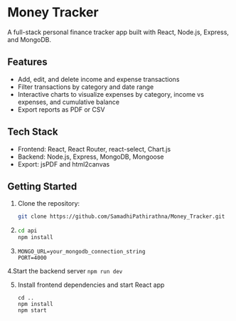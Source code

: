 # Money Tracker

A full-stack personal finance tracker app built with React, Node.js, Express, and MongoDB.

## Features

- Add, edit, and delete income and expense transactions
- Filter transactions by category and date range
- Interactive charts to visualize expenses by category, income vs expenses, and cumulative balance
- Export reports as PDF or CSV

  
## Tech Stack

- Frontend: React, React Router, react-select, Chart.js
- Backend: Node.js, Express, MongoDB, Mongoose
- Export: jsPDF and html2canvas

## Getting Started

1. Clone the repository:
   ```bash
   git clone https://github.com/SamadhiPathirathna/Money_Tracker.git
   
2.
    ```bash
    cd api
    npm install
    ```

3.
     ```
     MONGO_URL=your_mongodb_connection_string
     PORT=4000
     ````
  
4.Start the backend server
       ```
       npm run dev
       ```
    
 5. Install frontend dependencies and start React app
      ```
     cd ..
     npm install
     npm start
     ```   
    

